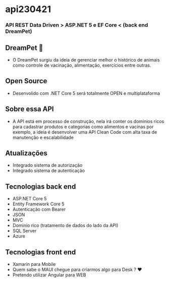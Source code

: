 # api230421 
### API REST Data Driven > ASP.NET 5 e EF Core < (back end DreamPet)

## DreamPet 💜

* O DreamPet surgiu da ideia de gerenciar melhor o histórico de animais como controle de vacinação, alimentação, exercícios entre outras.

## Open Source

* Desenvolido com .NET Core 5 será totalmente OPEN e multiplataforma

## Sobre essa API

* A API está em processo de construção, nela irá conter os dominios ricos para cadastrar produtos e categorias como alimentos e vacinas por exemplo, 
a ideia é desenvolver uma API Clean Code com alta taxa de manutenção e escalabilidade

## Atualizações

* Integrado sistema de autorização
* Integrado sistema de autenticação

## Tecnologias back end

* ASP.NET Core 5
* Entity Framework Core 5
* Autenticação com Bearer
* JSON
* MVC
* Dominio rico (tratamento de dados do lado da API)
* SQL Server
* Azure

## Tecnologias front end

* Xamarin para Mobile
* Quem sabe o MAUI chegue para criarmos algo para Desk ? ❤️
* Pretendo utilizar Angular para WEB

